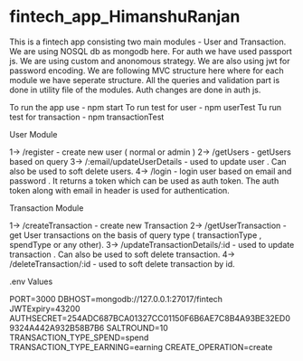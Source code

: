# fintech_app_HimanshuRanjan

This is a fintech app consisting two main modules - User and Transaction. We are using NOSQL db as mongodb here. For auth we have used passport js. We are using custom and anonomous strategy. We are also using jwt for password encoding. We are following MVC structure here where for each module we have seperate structure. All the queries and validation part is done in utility file of the modules. Auth changes are done in auth js.

To run the app use - npm start
To run test for user - npm userTest
Tu run test for transaction - npm transactionTest

User Module

  1-> /register - create new user ( normal or admin ) 
  2-> /getUsers - getUsers based on query 
  3-> /:email/updateUserDetails - used to update user . Can also be used to soft delete users.
  4-> /login - login user based on email and password . It returns a token which can be used as auth token. The auth token along with email in header is used for authentication.

Transaction Module

  1-> /createTransaction - create new Transaction
  2-> /getUserTransaction - get User transactions on the basis of query type ( transactionType , spendType or any other). 
  3-> /updateTransactionDetails/:id - used to update transaction . Can also be used to soft delete transaction.
  4-> /deleteTransaction/:id - used to soft delete transaction by id.

.env Values 

PORT=3000
DBHOST=mongodb://127.0.0.1:27017/fintech
JWTExpiry=43200
AUTHSECRET=254ADC687BCA01327CC01150F6B6AE7C8B4A93BE32ED09324A442A932B58B7B6
SALTROUND=10
TRANSACTION_TYPE_SPEND=spend
TRANSACTION_TYPE_EARNING=earning
CREATE_OPERATION=create


  
